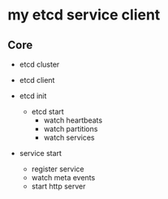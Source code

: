 # my etcd service client

## Core
+ etcd cluster
+ etcd client
+ etcd init
    + etcd start
        - watch heartbeats
        - watch partitions
        - watch services

+ service start
    - register service
    - watch meta events
    - start http server

